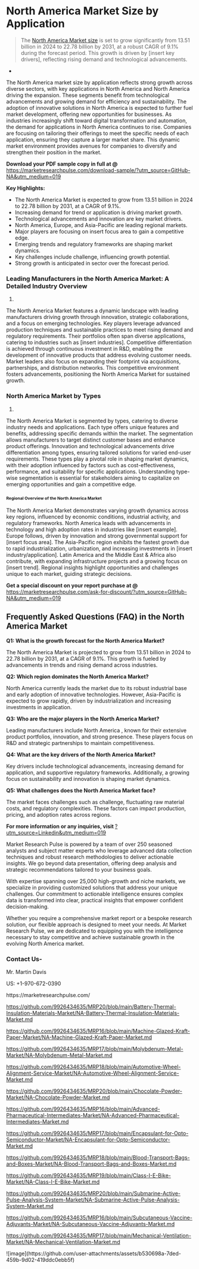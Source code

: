 <h1>North America  Market&nbsp;Size by Application</h1><blockquote><p>The <a href="https://marketresearchpulse.com/download-sample/?utm_source=GitHub-NA&amp;utm_medium=019">North America  Market size</a> is set to grow significantly from 13.51 billion in 2024 to 22.78 billion by 2031, at a robust CAGR of 9.1% during the forecast period. This growth is driven by [insert key drivers], reflecting rising demand and technological advancements.</p></blockquote><ul><li></li></ul><p>The North America  market size by application reflects strong growth across diverse sectors, with key applications in North America  and North America  driving the expansion. These segments benefit from technological advancements and growing demand for efficiency and sustainability. The adoption of innovative solutions in North America  is expected to further fuel market development, offering new opportunities for businesses. As industries increasingly shift toward digital transformation and automation, the demand for applications in North America  continues to rise. Companies are focusing on tailoring their offerings to meet the specific needs of each application, ensuring they capture a larger market share. This dynamic market environment provides avenues for companies to diversify and strengthen their position in the market.</p><p><strong>Download your PDF sample copy in full at @ </strong><a href="https://marketresearchpulse.com/download-sample/?utm_source=GitHub-NA&amp;utm_medium=019">https://marketresearchpulse.com/download-sample/?utm_source=GitHub-NA&amp;utm_medium=019</a></p><p><strong>Key Highlights: </strong></p><ul><li>The North America  Market is expected to grow from 13.51 billion in 2024 to 22.78 billion by 2031, at a CAGR of 9.1%.</li><li>Increasing demand for trend or application is driving market growth.</li><li>Technological advancements and innovation are key market drivers.</li><li>North America, Europe, and Asia-Pacific are leading regional markets.</li><li>Major players are focusing on insert focus area to gain a competitive edge.</li><li>Emerging trends and regulatory frameworks are shaping market dynamics.</li><li>Key challenges include challenge, influencing growth potential.</li><li>Strong growth is anticipated in sector over the forecast period.</li></ul><h3>Leading Manufacturers in the North America  Market: A Detailed Industry Overview</h3><ol><li></li></ol><div class="flex max-w-full flex-col flex-grow"><div class="min-h-8 text-message flex w-full flex-col items-end gap-2 whitespace-normal break-words [.text-message+&amp;]:mt-5" dir="auto" data-message-author-role="assistant" data-message-id="fd8432e4-4910-450d-b182-61b7bfb0a01f" data-message-model-slug="gpt-4o"><div class="flex w-full flex-col gap-1 empty:hidden first:pt-[3px]"><div class="markdown prose w-full break-words dark:prose-invert light"><p>The North America  Market features a dynamic landscape with leading manufacturers driving growth through innovation, strategic collaborations, and a focus on emerging technologies. Key players leverage advanced production techniques and sustainable practices to meet rising demand and regulatory requirements. Their portfolios often span diverse applications, catering to industries such as [insert industries]. Competitive differentiation is achieved through continuous investment in R&amp;D, enabling the development of innovative products that address evolving customer needs. Market leaders also focus on expanding their footprint via acquisitions, partnerships, and distribution networks. This competitive environment fosters advancements, positioning the North America  Market for sustained growth.</p></div></div></div></div><h3>North America  Market by Types</h3><ol><li></li></ol><div class="flex max-w-full flex-col flex-grow"><div class="min-h-8 text-message flex w-full flex-col items-end gap-2 whitespace-normal break-words [.text-message+&amp;]:mt-5" dir="auto" data-message-author-role="assistant" data-message-id="084470be-0bb7-4664-bddf-5156b4f41249" data-message-model-slug="gpt-4o-mini"><div class="flex w-full flex-col gap-1 empty:hidden first:pt-[3px]"><div class="markdown prose w-full break-words dark:prose-invert light"><p>The North America  Market is segmented by types, catering to diverse industry needs and applications. Each type offers unique features and benefits, addressing specific demands within the market. The segmentation allows manufacturers to target distinct customer bases and enhance product offerings. Innovation and technological advancements drive differentiation among types, ensuring tailored solutions for varied end-user requirements. These types play a pivotal role in shaping market dynamics, with their adoption influenced by factors such as cost-effectiveness, performance, and suitability for specific applications. Understanding type-wise segmentation is essential for stakeholders aiming to capitalize on emerging opportunities and gain a competitive edge.</p></div></div></div></div><h3><span style="font-size: 11px;">Regional Overview of the North America  Market</span></h3><div class="flex max-w-full flex-col flex-grow"><div class="min-h-8 text-message flex w-full flex-col items-end gap-2 whitespace-normal break-words [.text-message+&amp;]:mt-5" dir="auto" data-message-author-role="assistant" data-message-id="e9038762-ce64-4e30-91c9-9bd413514231" data-message-model-slug="gpt-4o-mini"><div class="flex w-full flex-col gap-1 empty:hidden first:pt-[3px]"><div class="markdown prose w-full break-words dark:prose-invert light"><p>The North America  Market demonstrates varying growth dynamics across key regions, influenced by economic conditions, industrial activity, and regulatory frameworks. North America leads with advancements in technology and high adoption rates in industries like [insert example]. Europe follows, driven by innovation and strong governmental support for [insert focus area]. The Asia-Pacific region exhibits the fastest growth due to rapid industrialization, urbanization, and increasing investments in [insert industry/application]. Latin America and the Middle East &amp; Africa also contribute, with expanding infrastructure projects and a growing focus on [insert trend]. Regional insights highlight opportunities and challenges unique to each market, guiding strategic decisions.</p></div></div></div></div><p><strong>Get a special discount on your report purchase at @ </strong><a href="https://marketresearchpulse.com/ask-for-discount/?utm_source=GitHub-NA&amp;utm_medium=019">https://marketresearchpulse.com/ask-for-discount/?utm_source=GitHub-NA&amp;utm_medium=019</a></p><h2>Frequently Asked Questions (FAQ) in the North America  Market</h2><p><strong>Q1: What is the growth forecast for the North America  Market?</strong></p><p>The North America  Market is projected to grow from 13.51 billion in 2024 to 22.78 billion by 2031, at a CAGR of 9.1%. This growth is fueled by advancements in trends and rising demand across industries.</p><p><strong>Q2: Which region dominates the North America  Market?</strong></p><p>North America currently leads the market due to its robust industrial base and early adoption of innovative technologies. However, Asia-Pacific is expected to grow rapidly, driven by industrialization and increasing investments in application.</p><p><strong>Q3: Who are the major players in the North America  Market?</strong></p><p>Leading manufacturers include North America , known for their extensive product portfolios, innovation, and strong presence. These players focus on R&amp;D and strategic partnerships to maintain competitiveness.</p><p><strong>Q4: What are the key drivers of the North America  Market?</strong></p><p>Key drivers include technological advancements, increasing demand for application, and supportive regulatory frameworks. Additionally, a growing focus on sustainability and innovation is shaping market dynamics.</p><p><strong>Q5: What challenges does the North America  Market face?</strong></p><p>The market faces challenges such as challenge, fluctuating raw material costs, and regulatory complexities. These factors can impact production, pricing, and adoption rates across regions.</p><p><strong>For more information or any inquiries, visit&nbsp;</strong><a href="?utm_source=Linkedin&utm_medium=019">?utm_source=Linkedin&utm_medium=019</a></p><p>Market Research Pulse is powered by a team of over 250 seasoned analysts and subject matter experts who leverage advanced data collection techniques and robust research methodologies to deliver actionable insights. We go beyond data presentation, offering deep analysis and strategic recommendations tailored to your business goals.</p><p>With expertise spanning over 25,000 high-growth and niche markets, we specialize in providing customized solutions that address your unique challenges. Our commitment to actionable intelligence ensures complex data is transformed into clear, practical insights that empower confident decision-making.</p><p>Whether you require a comprehensive market report or a bespoke research solution, our flexible approach is designed to meet your needs. At Market Research Pulse, we are dedicated to equipping you with the intelligence necessary to stay competitive and achieve sustainable growth in the evolving North America  market.</p><h3><strong>Contact Us-</strong></h3><p>Mr. Martin Davis</p><p>US: +1-970-672-0390</p><p>https://marketresearchpulse.com/</p><p><a href="https://github.com/9926434635/MRP20/blob/main/Battery-Thermal-Insulation-Materials-Market/NA-Battery-Thermal-Insulation-Materials-Market.md">https://github.com/9926434635/MRP20/blob/main/Battery-Thermal-Insulation-Materials-Market/NA-Battery-Thermal-Insulation-Materials-Market.md</a></p><p><a href="https://github.com/9926434635/MRP16/blob/main/Machine-Glazed-Kraft-Paper-Market/NA-Machine-Glazed-Kraft-Paper-Market.md">https://github.com/9926434635/MRP16/blob/main/Machine-Glazed-Kraft-Paper-Market/NA-Machine-Glazed-Kraft-Paper-Market.md</a></p><p><a href="https://github.com/9926434635/MRP17/blob/main/Molybdenum-Metal-Market/NA-Molybdenum-Metal-Market.md">https://github.com/9926434635/MRP17/blob/main/Molybdenum-Metal-Market/NA-Molybdenum-Metal-Market.md</a></p><p><a href="https://github.com/9926434635/MRP18/blob/main/Automotive-Wheel-Alignment-Service-Market/NA-Automotive-Wheel-Alignment-Service-Market.md">https://github.com/9926434635/MRP18/blob/main/Automotive-Wheel-Alignment-Service-Market/NA-Automotive-Wheel-Alignment-Service-Market.md</a></p><p><a href="https://github.com/9926434635/MRP20/blob/main/Chocolate-Powder-Market/NA-Chocolate-Powder-Market.md">https://github.com/9926434635/MRP20/blob/main/Chocolate-Powder-Market/NA-Chocolate-Powder-Market.md</a></p><p><a href="https://github.com/9926434635/MRP16/blob/main/Advanced-Pharmaceutical-Intermediates-Market/NA-Advanced-Pharmaceutical-Intermediates-Market.md">https://github.com/9926434635/MRP16/blob/main/Advanced-Pharmaceutical-Intermediates-Market/NA-Advanced-Pharmaceutical-Intermediates-Market.md</a></p><p><a href="https://github.com/9926434635/MRP17/blob/main/Encapsulant-for-Opto-Semiconductor-Market/NA-Encapsulant-for-Opto-Semiconductor-Market.md">https://github.com/9926434635/MRP17/blob/main/Encapsulant-for-Opto-Semiconductor-Market/NA-Encapsulant-for-Opto-Semiconductor-Market.md</a></p><p><a href="https://github.com/9926434635/MRP18/blob/main/Blood-Transport-Bags-and-Boxes-Market/NA-Blood-Transport-Bags-and-Boxes-Market.md">https://github.com/9926434635/MRP18/blob/main/Blood-Transport-Bags-and-Boxes-Market/NA-Blood-Transport-Bags-and-Boxes-Market.md</a></p><p><a href="https://github.com/9926434635/MRP19/blob/main/Class-I-E-Bike-Market/NA-Class-I-E-Bike-Market.md">https://github.com/9926434635/MRP19/blob/main/Class-I-E-Bike-Market/NA-Class-I-E-Bike-Market.md</a></p><p><a href="https://github.com/9926434635/MRP20/blob/main/Submarine-Active-Pulse-Analysis-System-Market/NA-Submarine-Active-Pulse-Analysis-System-Market.md">https://github.com/9926434635/MRP20/blob/main/Submarine-Active-Pulse-Analysis-System-Market/NA-Submarine-Active-Pulse-Analysis-System-Market.md</a></p><p><a href="https://github.com/9926434635/MRP16/blob/main/Subcutaneous-Vaccine-Adjuvants-Market/NA-Subcutaneous-Vaccine-Adjuvants-Market.md">https://github.com/9926434635/MRP16/blob/main/Subcutaneous-Vaccine-Adjuvants-Market/NA-Subcutaneous-Vaccine-Adjuvants-Market.md</a></p><p><a href="https://github.com/9926434635/MRP17/blob/main/Mechanical-Ventilation-Market/NA-Mechanical-Ventilation-Market.md">https://github.com/9926434635/MRP17/blob/main/Mechanical-Ventilation-Market/NA-Mechanical-Ventilation-Market.md</a></p>
![image](https://github.com/user-attachments/assets/b530698a-7ded-459b-9d02-419ddc0ebb5f)
